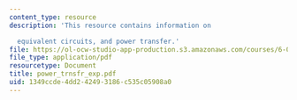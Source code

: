 ```yaml
---
content_type: resource
description: 'This resource contains information on

  equivalent circuits, and power transfer.'
file: https://ol-ocw-studio-app-production.s3.amazonaws.com/courses/6-071j-introduction-to-electronics-signals-and-measurement-spring-2006/1349ccde4dd242493186c535c05908a0_power_trnsfr_exp.pdf
file_type: application/pdf
resourcetype: Document
title: power_trnsfr_exp.pdf
uid: 1349ccde-4dd2-4249-3186-c535c05908a0
---
```

